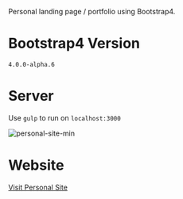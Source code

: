 Personal landing page / portfolio using Bootstrap4.

# Bootstrap4 Version
 `4.0.0-alpha.6`

# Server
  Use `gulp` to run on `localhost:3000`

![personal-site-min](https://user-images.githubusercontent.com/10909316/27880947-cebecf1e-6194-11e7-87f4-9e6aa8ddcfed.png)


# Website
[Visit Personal Site](http://albertograu.me)
